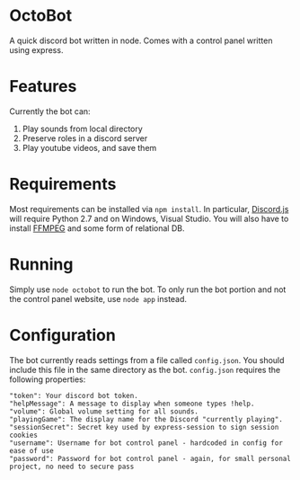 # OctoBot 


A quick discord bot written in node. Comes with a control panel written using express.

# Features

Currently the bot can:
1. Play sounds from local directory
2. Preserve roles in a discord server
3. Play youtube videos, and save them

# Requirements

Most requirements can be installed via `npm install`. 
In particular, [Discord.js](http://discordjs.readthedocs.io/en/latest/installing.html) will require Python 2.7 and on Windows, Visual Studio.
You will also have to install [FFMPEG](https://ffmpeg.org/download.html) and some form of relational DB.

# Running

Simply use `node octobot` to run the bot. To only run the bot portion and not the control panel website, use `node app` instead.

# Configuration

The bot currently reads settings from a file called `config.json`. You should include this file in the same directory as the bot. `config.json` requires the following properties:
```
"token": Your discord bot token.
"helpMessage": A message to display when someone types !help.
"volume": Global volume setting for all sounds.
"playingGame": The display name for the Discord "currently playing".
"sessionSecret": Secret key used by express-session to sign session cookies 
"username": Username for bot control panel - hardcoded in config for ease of use
"password": Password for bot control panel - again, for small personal project, no need to secure pass
``` 
